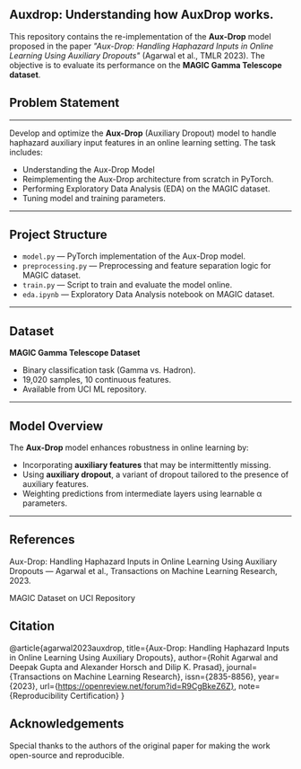 ## Auxdrop: Understanding how AuxDrop works.

This repository contains the re-implementation of the **Aux-Drop** model proposed in the paper *"Aux-Drop: Handling Haphazard Inputs in Online Learning Using Auxiliary Dropouts"* (Agarwal et al., TMLR 2023). The objective is to evaluate its performance on the **MAGIC Gamma Telescope dataset**.
## Problem Statement

---
Develop and optimize the **Aux-Drop** (Auxiliary Dropout) model to handle haphazard auxiliary input features in an online learning setting. The task includes:

- Understanding the Aux-Drop Model
- Reimplementing the Aux-Drop architecture from scratch in PyTorch.
- Performing Exploratory Data Analysis (EDA) on the MAGIC dataset.
- Tuning model and training parameters.

---


## Project Structure

- `model.py` — PyTorch implementation of the Aux-Drop model.
- `preprocessing.py` — Preprocessing and feature separation logic for MAGIC dataset.
- `train.py` — Script to train and evaluate the model online.
- `eda.ipynb` — Exploratory Data Analysis notebook on MAGIC dataset.

---

## Dataset

**MAGIC Gamma Telescope Dataset**  
- Binary classification task (Gamma vs. Hadron).
- 19,020 samples, 10 continuous features.
- Available from UCI ML repository.

---

## Model Overview

The **Aux-Drop** model enhances robustness in online learning by:
- Incorporating **auxiliary features** that may be intermittently missing.
- Using **auxiliary dropout**, a variant of dropout tailored to the presence of auxiliary features.
- Weighting predictions from intermediate layers using learnable α parameters.

---
## References
Aux-Drop: Handling Haphazard Inputs in Online Learning Using Auxiliary Dropouts — Agarwal et al., Transactions on Machine Learning Research, 2023.

MAGIC Dataset on UCI Repository

## Citation
@article{agarwal2023auxdrop,
  title={Aux-Drop: Handling Haphazard Inputs in Online Learning Using Auxiliary Dropouts},
  author={Rohit Agarwal and Deepak Gupta and Alexander Horsch and Dilip K. Prasad},
  journal={Transactions on Machine Learning Research},
  issn={2835-8856},
  year={2023},
  url={https://openreview.net/forum?id=R9CgBkeZ6Z},
  note={Reproducibility Certification}
}

## Acknowledgements
Special thanks to the authors of the original paper for making the work open-source and reproducible.

